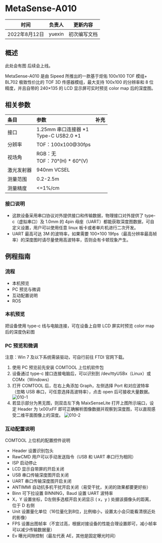 # MetaSense-A010

|     时间      | 负责人 |   更新内容   |
| :-----------: | :----: | :----------: |
| 2022年8月12日 | yuexin | 初次编写文档 |


## 概述

此处会有图 后续会上线。

MetaSense-A010 是由 Sipeed 所推出的一款基于炬佑 100x100 TOF 模组+ BL702 极致性价比的 TOF 3D 传感器模组，最大支持 100x100 的分辨率和 8 位精度，并且自带的 240×135 的 LCD 显示屏可实时预览 color map 后的深度图。

## 相关参数

| 条目         | 参数                                                               | 补充 |
| :----------- | :----------------------------------------------------------------- | :--- |
| 接口         | 1.25mm 串口连接器 \*1<br>Type-C USB2.0 \*1                        |      |
| 分辨率       | TOF：100x100@30fps                                                 |      |
| 视场角       | RGB：无<br>TOF：70°(H) * 60°(V)                                   |      |
| 激光发射器   | 940nm VCSEL                                                         |      |
| 测量范围     | 0.2-2.5m                                                          |      |
| 测量精度     | &lt;=1%/cm                                                            |   |

### 接口说明

- 这款设备采用串口协议对外提供接口和传输数据，物理接口对外提供了 type-c（虚拟串口）及 1.0mm 的 4pin 母座（UART）都能获取深度图数据，可自定义设置，用户可以使用任意 linux 板卡或者单片机进行二次开发。
- UART 最高可达 3M 的波特率，如果需要 100×100 19fps（最高分辨率最高帧率）的深度图时请尽量使用高波特率，否则会有卡顿现象产生。
  
## 例程指南

### 流程
- 本机预览
- PC 预览与微调
- 互动配置说明
- ROS 
  
### 本机预览
把设备使用 type-c 线与电脑连接，可在设备上自带 LCD 屏实时预览 color map 后的深度伪彩图

### PC 预览和微调
注意：Win 7 及以下系统需装驱动，可自行前往 FTDI 官网下载。
1. 使用 PC 预览前先安装 COMTOOL 上位机软件包
2. 设备通过 type-c 接口连接电脑后，可以识别到 /dev/ttyUSBx（Linux）或 COMx（Windows）
3. 打开 COMTOOL 后，在右上角添加 Graph，左侧选择 Port 和对应波特率（忽略 USB 串口，可任意选择高波特率），点击 open 后可接收大量数据。
![010-1](assets/a010-1.jpg)
4. 若显示部分为黑无图，则双击左下角 MaixSenseLite 打开上图所示端口，设定 Header 为 \x00\xFF 即可正确解析图像数据并观察到深度图，可以直观感受二维平面图像上的深度。
![010-2](assets/a010-2.jpg) 

### 互动配置说明

COMTOOL 上位机的配置控件说明
- Header 设置识别包头
- RawCMD 用户可以手动发送指令（USB 和 UART 串口行为相同）
- ISP 启动停止
- LCD 显示自带屏的开启关闭
- USB 串口传输深度图开启关闭
- UART 串口传输深度图开启关闭
- ANTIMMI 自动抗多机干扰开启关闭（易受干扰，关闭的效果都要更好些）
- Binn 可下拉设置 BINNING，Baud 设置 UART 波特率
- X，Y 设置坐标，D左侧多选框开启关闭显示 ( x，y ) 处据该摄像头的距离，位于 D 右侧
- Unit 设置量化单位（16位量化到8位，比例缩小，设置太小会只能看清很近处的影像）
- FPS 设置出图帧率（不宜过高，根据对接设备的性能合理设置即可，减小帧率可以减少传输数据量）
- Ev 曝光间隙控制（最左代表 AE，其他是固定曝光时间）

